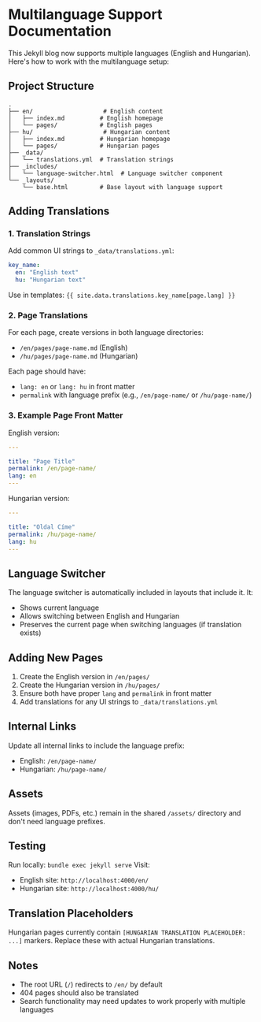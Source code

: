 # Multilanguage Support Documentation

This Jekyll blog now supports multiple languages (English and Hungarian). Here's how to work with the multilanguage setup:

## Project Structure

```
.
├── en/                    # English content
│   ├── index.md          # English homepage
│   └── pages/            # English pages
├── hu/                    # Hungarian content
│   ├── index.md          # Hungarian homepage
│   └── pages/            # Hungarian pages
├── _data/
│   └── translations.yml  # Translation strings
├── _includes/
│   └── language-switcher.html  # Language switcher component
└── _layouts/
    └── base.html         # Base layout with language support
```

## Adding Translations

### 1. Translation Strings
Add common UI strings to `_data/translations.yml`:

```yaml
key_name:
  en: "English text"
  hu: "Hungarian text"
```

Use in templates: `{{ site.data.translations.key_name[page.lang] }}`

### 2. Page Translations
For each page, create versions in both language directories:
- `/en/pages/page-name.md` (English)
- `/hu/pages/page-name.md` (Hungarian)

Each page should have:
- `lang: en` or `lang: hu` in front matter
- `permalink` with language prefix (e.g., `/en/page-name/` or `/hu/page-name/`)

### 3. Example Page Front Matter

English version:
```yaml
---

title: "Page Title"
permalink: /en/page-name/
lang: en
---
```

Hungarian version:
```yaml
---

title: "Oldal Címe"
permalink: /hu/page-name/
lang: hu
---
```

## Language Switcher

The language switcher is automatically included in layouts that include it. It:
- Shows current language
- Allows switching between English and Hungarian
- Preserves the current page when switching languages (if translation exists)

## Adding New Pages

1. Create the English version in `/en/pages/`
2. Create the Hungarian version in `/hu/pages/`
3. Ensure both have proper `lang` and `permalink` in front matter
4. Add translations for any UI strings to `_data/translations.yml`

## Internal Links

Update all internal links to include the language prefix:
- English: `/en/page-name/`
- Hungarian: `/hu/page-name/`

## Assets

Assets (images, PDFs, etc.) remain in the shared `/assets/` directory and don't need language prefixes.

## Testing

Run locally: `bundle exec jekyll serve`
Visit:
- English site: `http://localhost:4000/en/`
- Hungarian site: `http://localhost:4000/hu/`

## Translation Placeholders

Hungarian pages currently contain `[HUNGARIAN TRANSLATION PLACEHOLDER: ...]` markers. Replace these with actual Hungarian translations.

## Notes

- The root URL (`/`) redirects to `/en/` by default
- 404 pages should also be translated
- Search functionality may need updates to work properly with multiple languages
